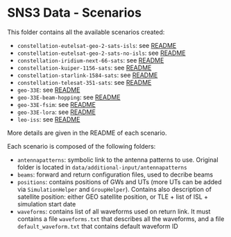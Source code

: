 # SNS3 Data - Scenarios

This folder contains all the available scenarios created:

- `constellation-eutelsat-geo-2-sats-isls`: see [README](constellation-eutelsat-geo-2-sats-isls/README.md)
- `constellation-eutelsat-geo-2-sats-no-isls`: see [README](constellation-eutelsat-geo-2-sats-no-isls/README.md)
- `constellation-iridium-next-66-sats`: see [README](constellation-iridium-next-66-sats/README.md)
- `constellation-kuiper-1156-sats`: see [README](constellation-kuiper-1156-sats/README.md)
- `constellation-starlink-1584-sats`: see [README](constellation-starlink-1584-sats/README.md)
- `constellation-telesat-351-sats`: see [README](constellation-telesat-351-sats/README.md)
- `geo-33E`: see [README](geo-33E/README.md)
- `geo-33E-beam-hopping`: see [README](geo-33E-beam-hopping/README.md)
- `geo-33E-fsim`: see [README](geo-33E-fsim/README.md)
- `geo-33E-lora`: see [README](geo-33E-lora/README.md)
- `leo-iss`: see [README](leo-iss/README.md)

More details are given in the README of each scenario.

Each scenario is composed of the following folders:

- `antennapatterns`: symbolic link to the antenna patterns to use. Original folder is located in `data/additional-input/antennapatterns`
- `beams`: forward and return configuration files, used to decribe beams
- `positions`: contains positions of GWs and UTs (more UTs can be added via `SimulationHelper` and `GroupHelper`). Contains also description of satellite position: either GEO satellite position, or TLE + list of ISL + simulation start date
- `waveforms`: contains list of all waveforms used on return link. It must contains a file `waveforms.txt` that describes all the waveforms, and a file `default_waveform.txt` that contains default waveform ID
